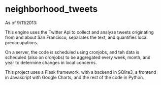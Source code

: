 neighborhood_tweets
===================

As of 9/11/2013:

This engine uses the Twitter Api to collect and analyze tweets originating from and about San Francisco, separates the text, and quantifies local preoccupations.

On a server, the code is scheduled using cronjobs, and teh data is scheduled (also on cronjobs) to be aggregated 
every week, month, and year to determine changes in local concerns. 

This project uses a Flask framework, with a backend in SQlite3, a frontend in Javascript with Google Charts, and the rest 
of the code in Python. 
